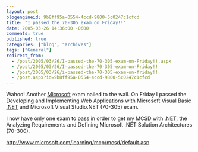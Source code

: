 ```yaml
---
layout: post
blogengineid: 9b8ff95a-0554-4ccd-9800-5c0247c1cfcd
title: "I passed the 70-305 exam on Friday!!"
date: 2005-03-26 14:36:00 -0600
comments: true
published: true
categories: ["blog", "archives"]
tags: ["General"]
redirect_from: 
  - /post/2005/03/26/I-passed-the-70-305-exam-on-Friday!!.aspx
  - /post/2005/03/26/I-passed-the-70-305-exam-on-Friday!!
  - /post/2005/03/26/i-passed-the-70-305-exam-on-friday!!
  - /post.aspx?id=9b8ff95a-0554-4ccd-9800-5c0247c1cfcd
---
```


Wahoo! Another <a title="Microsoft" href="http://Microsoft.com" target="_blank">Microsoft</a> exam nailed to the wall. On Friday I passed the Developing and Implementing Web Applications with Microsoft Visual Basic <a title=".NET" href="http://www.microsoft.com/net/" target="_blank">.NET</a> and Microsoft Visual Studio.NET (70-305) exam.

I now have only one exam to pass in order to get my MCSD with <a title=".NET" href="http://www.microsoft.com/net/" target="_blank">.NET</a>, the Analyzing Requirements and Defining Microsoft .NET Solution Architectures (70-300).

<span style="text-decoration: underline;"><span style="color: #0000ff;"><a href="http://www.microsoft.com/learning/mcp/mcsd/default.asp">http://www.microsoft.com/learning/mcp/mcsd/default.asp</a></span></span>
